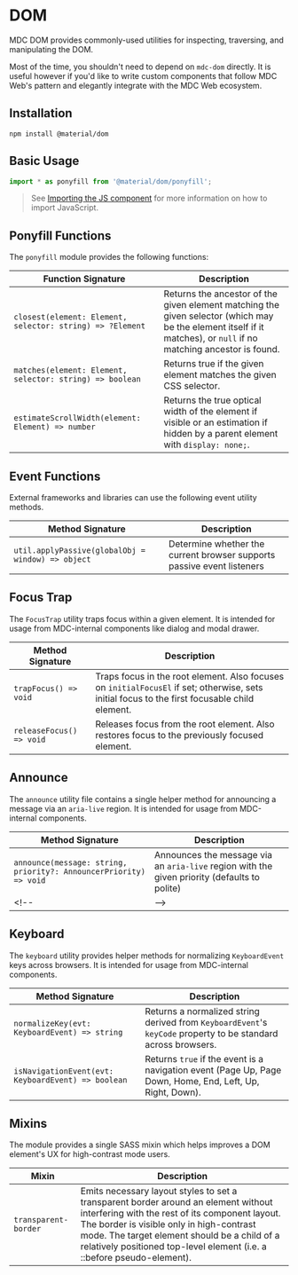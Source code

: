 <!--docs:
title: "DOM"
layout: detail
section: components
excerpt: "Provides commonly-used utilities for inspecting, traversing, and manipulating the DOM."
path: /catalog/dom/
-->

# DOM

MDC DOM provides commonly-used utilities for inspecting, traversing, and manipulating the DOM.

Most of the time, you shouldn't need to depend on `mdc-dom` directly. It is useful however if you'd like to write custom components that follow MDC Web's pattern and elegantly integrate with the MDC Web ecosystem.

## Installation

```
npm install @material/dom
```

## Basic Usage

```js
import * as ponyfill from '@material/dom/ponyfill';
```

> See [Importing the JS component](../../docs/importing-js.md) for more information on how to import JavaScript.

## Ponyfill Functions

The `ponyfill` module provides the following functions:

Function Signature | Description
--- | ---
`closest(element: Element, selector: string) => ?Element` | Returns the ancestor of the given element matching the given selector (which may be the element itself if it matches), or `null` if no matching ancestor is found.
`matches(element: Element, selector: string) => boolean` | Returns true if the given element matches the given CSS selector.
`estimateScrollWidth(element: Element) => number`  | Returns the true optical width of the element if visible or an estimation if hidden by a parent element with `display: none;`.

## Event Functions

External frameworks and libraries can use the following event utility methods.

Method Signature | Description
--- | ---
`util.applyPassive(globalObj = window) => object` | Determine whether the current browser supports passive event listeners

## Focus Trap

The `FocusTrap` utility traps focus within a given element. It is intended for usage from MDC-internal
components like dialog and modal drawer.

Method Signature | Description
--- | ---
`trapFocus() => void` | Traps focus in the root element. Also focuses on `initialFocusEl` if set; otherwise, sets initial focus to the first focusable child element.
`releaseFocus() => void` | Releases focus from the root element. Also restores focus to the previously focused element.

## Announce

The `announce` utility file contains a single helper method for announcing a message via an `aria-live` region. It is intended for usage from MDC-internal components.

Method Signature | Description
--- | ---
`announce(message: string, priority?: AnnouncerPriority) => void` | Announces the message via an `aria-live` region with the given priority (defaults to polite)
<!-- TODO(b/148462294): Remove once only exported members are required in docs `say()` --> <!-- | --> <!-- DO NOT USE -->

## Keyboard

The `keyboard` utility provides helper methods for normalizing `KeyboardEvent` keys across browsers. It is intended for usage from MDC-internal components.

Method Signature | Description
--- | ---
`normalizeKey(evt: KeyboardEvent) => string` | Returns a normalized string derived from `KeyboardEvent`'s `keyCode` property to be standard across browsers.
`isNavigationEvent(evt: KeyboardEvent) => boolean` | Returns `true` if the event is a navigation event (Page Up, Page Down, Home, End, Left, Up, Right, Down).

## Mixins

The module provides a single SASS mixin which helps improves a DOM element's UX for high-contrast mode users.

Mixin | Description
--- | ---
`transparent-border` | Emits necessary layout styles to set a transparent border around an element without interfering with the rest of its component layout. The border is visible only in high-contrast mode. The target element should be a child of a relatively positioned top-level element (i.e. a ::before pseudo-element).
